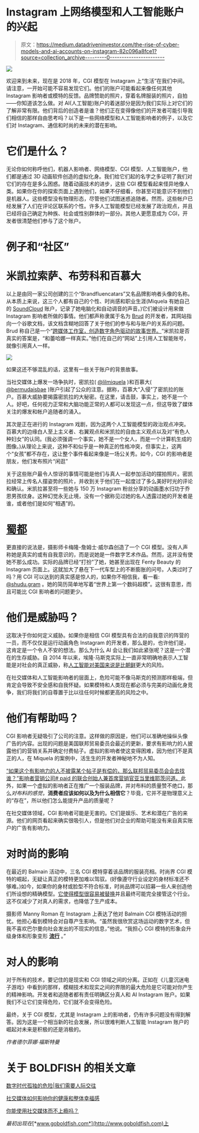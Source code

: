 # Instagram 上网络模型和人工智能账户的兴起

> 原文：<https://medium.datadriveninvestor.com/the-rise-of-cyber-models-and-ai-accounts-on-instagram-82c096a8fce1?source=collection_archive---------0----------------------->

![](img/687f69b4257388570ef3ecfa022aef24.png)

欢迎来到未来，现在是 2018 年，CGI 模型在 Instagram 上“生活”在我们中间。请注意，一开始可能不容易发现它们。他们的账户可能看起来像任何其他 Instagram 影响者或模特的反馈。品牌赞助的照片，穿着名牌服装的照片，自拍——你知道该怎么做。对 AI(人工智能)账户的着迷部分是因为我们实际上对它们的了解非常有限。他们背后的创造者是谁？他们正在变得像他们的开发者可能引导我们相信的那样自由思考吗？以下是一些网络模型和人工智能影响者的例子，以及它们对 Instagram、通信和时尚的未来的潜在影响。

# 它们是什么？

无论你如何称呼他们，机器人影响者、网络模型、CGI 模型、人工智能账户，他们都是通过 3D 动画软件创造的虚拟化身。我们给它们起的名字之多证明了我们对它们的存在是多么困惑。随着动画技术的进步，这些 CGI 模型看起来怪异地像人类。如果你在你的探索页面上遇到他们，如果不仔细看，你甚至可能意识不到他们是机器人。这些模型没有物理形态，尽管他们试图迷惑追随者。然而，这些帐户已经发展了人们在评论区联系的个性。许多人工智能模型已经发展了政治观点，并且已经将自己确定为种族、社会或性别群体的一部分。其他人更愿意成为 CGI，开发者很清楚他们参与了这个账户。

# 例子和“社区”

# 米凯拉索萨、布劳科和百慕大

以上是由同一家公司创建的三个“Brandfluencatars”又名品牌影响者头像的名称。从本质上来说，这三个人都有自己的个性、时尚感和职业生涯(Miquela 有她自己的 [SoundCloud](https://soundcloud.com/lilmiquela/over_you) 账户，记录了她电脑化和自动调音的声音。)它们被设计用来做 Instagram 影响者所做的事情。他们都声称隶属于名为 [Brud](https://docs.google.com/document/d/1V5N5tcfm7wBuUshgrmIOz9ijAO-VRqvkUbGRu0uKdI8/edit) 的开发者，其网站指向一个谷歌文档，该文档含糊地回答了关于他们的参与和与账户的关系的问题。Brud 称自己是一个“[跨媒体工作室，创造数字角色驱动的故事世界。](https://docs.google.com/document/d/1V5N5tcfm7wBuUshgrmIOz9ijAO-VRqvkUbGRu0uKdI8/edit)“米凯拉是否真实的答案是，“和蕾哈娜一样真实。”他们在自己的“网站”上引用人工智能账号，就像引用真人一样。

![](img/66700d51afd84b243e1ac970d2df2a7f.png)

如果这还不够混乱的话，这里有一些关于账户的背景故事。

当社交媒体上爆发一场争执时，密凯拉( [@lilmiquela](https://www.instagram.com/lilmiquela/) )和百慕大( [@bermudaisbae](https://www.instagram.com/bermudaisbae/?utm_source=ig_embed) )账户引起了公众的注意。据称，百慕大“入侵”了密凯拉的账户。百慕大威胁要揭露密凯拉的大秘密。在这里，请击鼓，事实上，她不是一个人。好吧，任何视力正常和大脑功能正常的人都可以发现这一点，但这导致了媒体关注的爆发和帐户追随者的涌入。

其次是正在进行的 Instagram 戏剧，因为这两个人工智能模型的政治观点冲突。百慕大的边缘白人至上主义者、右翼观点和米凯拉的自由主义观点以及对“有色人种妇女”的认同。(我必须强调一个事实，她不是一个女人，而是一个计算机生成的图像。)从理论上来说，这种不和似乎是一种真正的性格冲突，但事实上，这两个“女孩”都不存在，这让整个事件看起来像是一场公关秀。如今，CGI 的影响者是朋友，他们发布照片“闲逛”

关于这些账户最令人惊讶的事情可能是他们与真人一起参加活动的摆拍照片。密凯拉经常上传名人摆姿势的照片，并收到关于他们在一起度过了多么美好时光的评论和确认。米凯拉甚至将一些她与 150 万 Instagram 粉丝分享的动画墨水归功于乔恩男孩纹身。这种幻觉永无止境，没有一个据称见过她的名人透露过她的开发者是谁，或者他们是如何“相遇”的。

# [蜀都](https://www.instagram.com/shudu.gram/?hl=en)

更直接的说法是，摄影师卡梅隆-詹姆士·威尔森创造了一个 CGI 模型。没有人声称她是真实的或有自我意识的，而是说她是一件数字艺术作品。然而，这并没有使她不那么成功。实际的品牌已经“打扮”了她，她甚至出现在 Fenty Beauty 的 Instagram 页面上。这就加大了悬在下一代车型上的不断膨胀的问号。人类过时了吗？用 CGI 可以达到的真实感是惊人的，如果你不相信我，看一看: [@shudu.gram](https://www.instagram.com/shudu.gram/) 。她的简历简单地写着“世界上第一个数码超模”。这很有意思，而且可能比 CGI 影响者的问题更少。

# 他们是威胁吗？

这取决于你如何定义威胁。如果你是相信 CGI 模型具有合法的自我意识的阵营的一员，而不仅仅是运行动画角色 Instagram 的开发者，那么是的，也许他们是，这肯定是一个令人不安的想法。那么为什么 AI 会让我们如此紧张呢？这是一个潜在的生存威胁。自 2014 年以来，埃隆·马斯克实际上一直非常明确地表示人工智能是对社会的真正威胁，称[人工智能对美国来说是比朝鲜](https://www.livescience.com/62775-humans-why-scared-of-ai.html)更大的风险。

在社交媒体和人工智能影响者的层面上，危险可能不像马斯克的预测那样极端，但肯定会导致不安全感和自我怀疑。如果模特和人类现在都必须与完美的动画化身竞争，我们将我们的自尊置于比以往任何时候都更高的风险之中。

# 他们有帮助吗？

CGI 影响者无疑吸引了公司的注意。这样做的原因是，他们可以准确地操纵头像广告的内容。出现的问题是美国联邦贸易委员会最近的更新，要求有影响力的人披露他们的营销关系并确定付费帖子。虚拟的影响者使这变得困难，因为他们不是真正的人，在 Miquela 的案例中，活生生的开发者神秘地不为人知。

[“如果这个有影响力的人不披露某个帖子是有偿的，那么联邦贸易委员会会去找谁？”影响者营销公司# paid 的联合创始人兼首席营销官亚当里维耶茨问道。](https://www.wired.com/story/lil-miquela-digital-humans/)此外，如果一个虚拟的影响者正在推广一个服装品牌，并对布料的质量赞不绝口，那么*对布料的感觉*，**消费者应该如何以及为什么相信它**？毕竟，它并不是物理意义上的“存在”，所以他们怎么能提升产品的质量呢？

在社交媒体领域，CGI 影响者可能是无害的。它们是娱乐、艺术和潜在广告的来源。他们的网页看起来确实很吸引人，但是他们对企业的帮助可能没有来自真实账户的广告有影响力。

# 对时尚的影响

在最近的 Balmain 活动中，三名 CGI 模特穿着该品牌的服装亮相。时尚界 CGI 模特的崛起，无疑让真正的模特更加难以驾驭。(好像遵守行业设定的身材标准还不够难。)如今，如果你的身材或脸型不符合标准，时尚品牌可以招募一些人来创造他们所设想的精确模型。[它使得模型很容易被替换](https://www.bbc.com/news/newsbeat-45474286)并且最终可能完全接管这个行业。这不仅减少了对真人的需求，也降低了生产成本。

摄影师 Manny Roman 在 Instagram 上表达了他对 Balmain CGI 模特活动的担忧。他担心看到模特会对自尊产生影响。“虽然我很欣赏这场运动的数字艺术，但我不喜欢巴尔曼向社会发出的不现实的信息，”他说。“我担心 CGI 模特的形象会升级身体和形象变形 [**流行**](https://www.bbc.co.uk/news/newsbeat-43501074) 。”

# 对人的影响

对于所有的技术，要记住的是现实和 CGI 领域之间的分离。正如在《儿童沉迷电子游戏》中看到的那样，模糊技术和现实之间的界限的最大危险是它可能对你产生的精神影响。开发者和追随者都有责任明确区分真人和 AI Instagram 账户。如果我们不让它们变得危险，它们就不会变得危险。

最终，关于 CGI 模型，尤其是 Instagram 上的影响者，仍有许多问题没有得到解答。因为这是一个相当新的社会发展，所以很难判断人工智能 Instagram 账户的崛起对未来是积极的还是消极的。

*作者德尔菲娜·福斯特曼*

# 关于 BOLDFISH 的相关文章

[数字时代孤独的危险|我们需要人际交往](https://www.goboldfish.com/dangers-of-loneliness-we-want-human-interaction/)

[社交媒体如何影响你的健康和整体幸福感](https://www.goboldfish.com/how-social-media-influences-your-mental-health-and-overall-happiness/)

[你能使用社交媒体而不上瘾吗？](https://www.goboldfish.com/can-you-use-social-media-without-becoming-addicted/)

*最初出现在*[*www.goboldfish.com*](http://www.goboldfish.com)上